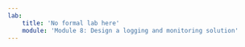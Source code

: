 ```yaml
---
lab:
    title: 'No formal lab here'
    module: 'Module 8: Design a logging and monitoring solution'
---
```

